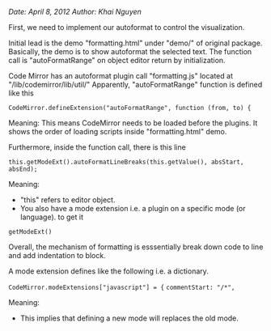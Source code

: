 *Date: April 8, 2012*
*Author: Khai Nguyen*

First, we need to implement our autoformat to control the visualization.

Initial lead is the demo "formatting.html" under "demo/" of original package.
Basically, the demo is to show autoformat the selected text.
The function call is "autoFormatRange" on object editor return by initialization.

Code Mirror has an autoformat plugin call "formatting.js" located at "/lib/codemirror/lib/util/"
Apparently, "autoFormatRange" function is defined like this

`CodeMirror.defineExtension("autoFormatRange", function (from, to) {`

Meaning:
This means CodeMirror needs to be loaded before the plugins. It shows
the order of loading scripts inside "formatting.html" demo.

Furthermore, inside the function call, there is this line

`this.getModeExt().autoFormatLineBreaks(this.getValue(), absStart, absEnd);`

Meaning:
+ "this" refers to editor object.
+ You also have a mode extension i.e. a plugin on a specific mode (or language). to get it

`getModeExt()`

Overall, the mechanism of formatting is esssentially break down code
to line and add indentation to block.

A mode extension defines like the following i.e. a dictionary.

`CodeMirror.modeExtensions["javascript"] = {`
`commentStart: "/*",`

Meaning:
+ This implies that defining a new mode will replaces the old mode.

